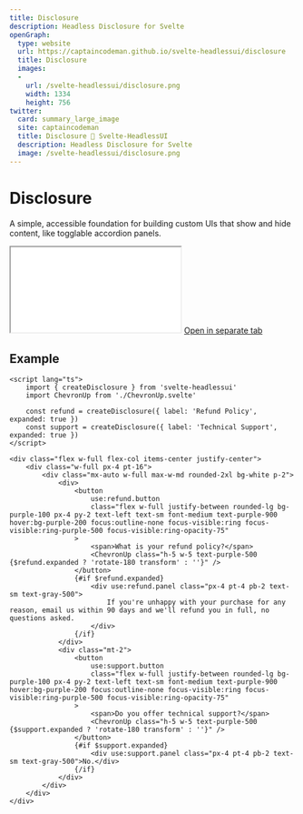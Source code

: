 ```yaml
---
title: Disclosure
description: Headless Disclosure for Svelte
openGraph:
  type: website
  url: https://captaincodeman.github.io/svelte-headlessui/disclosure
  title: Disclosure
  images:
  -
    url: /svelte-headlessui/disclosure.png
    width: 1334
    height: 756
twitter:
  card: summary_large_image
  site: captaincodeman
  title: Disclosure 🚀 Svelte-HeadlessUI
  description: Headless Disclosure for Svelte
  image: /svelte-headlessui/disclosure.png
---
```


# Disclosure

A simple, accessible foundation for building custom UIs that show and hide content, like togglable accordion panels.

<iframe class="w-full h-[378px] rounded-xl border-none" src="./example/disclosure"></iframe>
<a href="./example/disclosure" target="_blank">
	Open in separate tab
</a>

## Example

```svelte
<script lang="ts">
	import { createDisclosure } from 'svelte-headlessui'
	import ChevronUp from './ChevronUp.svelte'

	const refund = createDisclosure({ label: 'Refund Policy', expanded: true })
	const support = createDisclosure({ label: 'Technical Support', expanded: true })
</script>

<div class="flex w-full flex-col items-center justify-center">
	<div class="w-full px-4 pt-16">
		<div class="mx-auto w-full max-w-md rounded-2xl bg-white p-2">
			<div>
				<button
					use:refund.button
					class="flex w-full justify-between rounded-lg bg-purple-100 px-4 py-2 text-left text-sm font-medium text-purple-900 hover:bg-purple-200 focus:outline-none focus-visible:ring focus-visible:ring-purple-500 focus-visible:ring-opacity-75"
				>
					<span>What is your refund policy?</span>
					<ChevronUp class="h-5 w-5 text-purple-500 {$refund.expanded ? 'rotate-180 transform' : ''}" />
				</button>
				{#if $refund.expanded}
					<div use:refund.panel class="px-4 pt-4 pb-2 text-sm text-gray-500">
						If you're unhappy with your purchase for any reason, email us within 90 days and we'll refund you in full, no questions asked.
					</div>
				{/if}
			</div>
			<div class="mt-2">
				<button
					use:support.button
					class="flex w-full justify-between rounded-lg bg-purple-100 px-4 py-2 text-left text-sm font-medium text-purple-900 hover:bg-purple-200 focus:outline-none focus-visible:ring focus-visible:ring-purple-500 focus-visible:ring-opacity-75"
				>
					<span>Do you offer technical support?</span>
					<ChevronUp class="h-5 w-5 text-purple-500 {$support.expanded ? 'rotate-180 transform' : ''}" />
				</button>
				{#if $support.expanded}
					<div use:support.panel class="px-4 pt-4 pb-2 text-sm text-gray-500">No.</div>
				{/if}
			</div>
		</div>
	</div>
</div>
```
